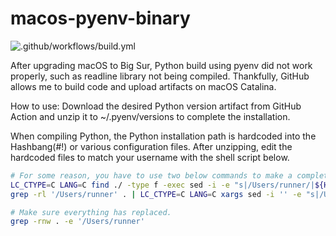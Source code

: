 # macos-pyenv-binary

![.github/workflows/build.yml](https://github.com/youngminz/pyenv-macos-binary/workflows/.github/workflows/build.yml/badge.svg)

After upgrading macOS to Big Sur, Python build using pyenv did not work properly, such as readline library not being compiled. Thankfully, GitHub allows me to build code and upload artifacts on macOS Catalina.

How to use: Download the desired Python version artifact from GitHub Action and unzip it to ~/.pyenv/versions to complete the installation.

When compiling Python, the Python installation path is hardcoded into the Hashbang(#!) or various configuration files. After unzipping, edit the hardcoded files to match your username with the shell script below. 

```bash
# For some reason, you have to use two below commands to make a complete change.
LC_CTYPE=C LANG=C find ./ -type f -exec sed -i -e "s|/Users/runner/|${HOME}/|g" {} \;
grep -rl '/Users/runner' . | LC_CTYPE=C LANG=C xargs sed -i '' -e "s|/Users/runner/|${HOME}/|g"

# Make sure everything has replaced.
grep -rnw . -e '/Users/runner'
```

